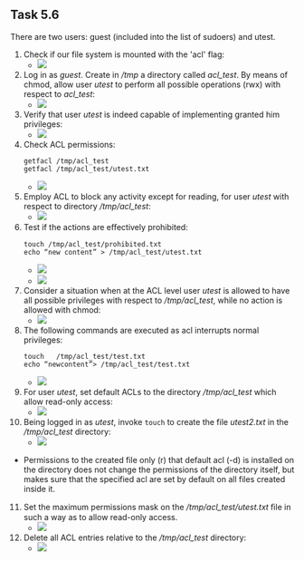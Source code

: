 ## Task 5.6

There are two users: guest (included into the list of sudoers) and utest.
1. Check if our file system is mounted with the 'acl' flag:
	* ![](https://i.imgur.com/UEGa3Nn.jpg)
2. Log in as *guest*. Create in */tmp* a directory called *acl_test*. By means of chmod, allow user *utest* to perform all possible operations (rwx) with respect to *acl_test*:
	* ![](https://i.imgur.com/BwoBZJL.png)
3. Verify that user *utest* is indeed capable of implementing granted him privileges:
	* ![](https://i.imgur.com/eDT7Pkh.png)
4. Check ACL permissions:
	```
	getfacl /tmp/acl_test
	getfacl /tmp/acl_test/utest.txt
	```
	* ![](https://i.imgur.com/IjeZmad.png)
5. Employ ACL to block any activity except for reading, for user *utest* with respect to directory */tmp/acl_test*:
	* ![](https://i.imgur.com/1qxGffe.png)
6. Test if the actions are eﬀectively prohibited:
	```
	touch /tmp/acl_test/prohibited.txt	
	echo “new content” > /tmp/acl_test/utest.txt	
	```
	* ![](https://i.imgur.com/b9gyN2o.png)
	* ![](https://i.imgur.com/jKikOP4.png)
7. Consider a situation when at the ACL level user *utest* is allowed to have all possible privileges with respect to */tmp/acl_test*, while no action is allowed with chmod:
	* ![](https://i.imgur.com/1rDwtpi.png)
8. The following commands are executed as acl interrupts normal privileges:
	```
	touch	/tmp/acl_test/test.txt 
	echo “newcontent”> /tmp/acl_test/test.txt 
	```
	* ![](https://i.imgur.com/dPZetNj.png)
9. For user *utest*, set default ACLs to the directory */tmp/acl_test* which allow read-only access:
	* ![](https://i.imgur.com/CHzbBYZ.png)
10. Being logged in as *utest*, invoke ``touch`` to create the file *utest2.txt* in the */tmp/acl_test* directory:
	* ![](https://i.imgur.com/bF1DtWl.png)
 * Permissions to the created file only (r) that default acl (-d) is installed on the directory does not change the permissions of the directory itself, but makes sure that the specified acl are set by default on all files created inside it.
11. Set	the maximum permissions mask on the */tmp/acl_test/utest.txt* ﬁle in such a way as to allow read-only access.
	* ![](https://i.imgur.com/7W9JlmA.png)
12. Delete all ACL entries relative to the */tmp/acl_test* directory:
	* ![](https://i.imgur.com/BgCZr8O.png)
